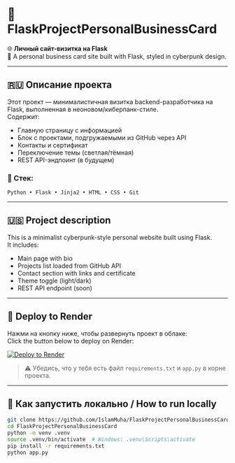 # 🧠 FlaskProjectPersonalBusinessCard

🌐 **Личный сайт-визитка на Flask**  
🚀 A personal business card site built with Flask, styled in cyberpunk design.

---

## 🇷🇺 Описание проекта

Этот проект — минималистичная визитка backend-разработчика на Flask, выполненная в неоновом/киберпанк-стиле.  
Содержит:

- Главную страницу с информацией
- Блок с проектами, подгружаемыми из GitHub через API
- Контакты и сертификат
- Переключение темы (светлая/тёмная)
- REST API-эндпоинт (в будущем)

### 🔧 Стек:
`Python • Flask • Jinja2 • HTML • CSS • Git`

---

## 🇺🇸 Project description

This is a minimalist cyberpunk-style personal website built using Flask.  
It includes:

- Main page with bio
- Projects list loaded from GitHub API
- Contact section with links and certificate
- Theme toggle (light/dark)
- REST API endpoint (soon)

---

## 🚀 Deploy to Render

Нажми на кнопку ниже, чтобы развернуть проект в облаке:  
Click the button below to deploy on Render:

[![Deploy to Render](https://render.com/images/deploy-to-render-button.svg)](https://render.com/deploy)

> ⚠️ Убедись, что у тебя есть файл `requirements.txt` и `app.py` в корне проекта.

---

## 🧪 Как запустить локально / How to run locally

```bash
git clone https://github.com/IslamMuha/FlaskProjectPersonalBusinessCard.git
cd FlaskProjectPersonalBusinessCard
python -m venv .venv
source .venv/bin/activate  # Windows: .venv\Scripts\activate
pip install -r requirements.txt
python app.py
